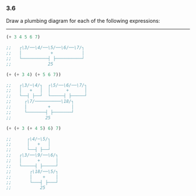 ### 3.6

Draw a plumbing diagram for each of the following expressions:

***

~~~ scheme
(+ 3 4 5 6 7)

;;   ┌\3/──\4/──\5/──\6/──\7/┐
;;   │           +           │
;;   └──────────┤ ├──────────┘
;;              25
~~~

~~~ scheme
(+ (+ 3 4) (+ 5 6 7))

;;   ┌\3/─\4/┐  ┌\5/──\6/──\7/┐
;;   │   +   │  │      +      │
;;   └──┤ ├──┘  └─────┤ ├─────┘
;;     ┌\7/──────────\18/┐
;;     │        +        │
;;     └───────┤ ├───────┘
;;             25
~~~

~~~ scheme
(+ (+ 3 (+ 4 5) 6) 7)

;;      ┌\4/─\5/┐
;;      │   +   │
;;      └──┤ ├──┘
;;   ┌\3/──\9/──\6/┐
;;   │      +      │
;;   └─────┤ ├─────┘
;;       ┌\18/──\5/┐
;;       │    +    │
;;       └───┤ ├───┘
;;           25
~~~